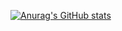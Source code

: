 [![Anurag's GitHub stats](https://github-readme-stats.vercel.app/api?username=anas622&count_private=true&show_icons=true&theme=radical)](https://github.com/anuraghazra/github-readme-stats)
